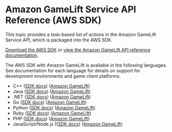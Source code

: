 # Amazon GameLift Service API Reference \(AWS SDK\)<a name="reference-awssdk"></a>

This topic provides a task\-based list of actions in the Amazon GameLift Service API, which is packaged into the AWS SDK\.

[Download the AWS SDK](https://aws.amazon.com/tools/#sdk) or [view the Amazon GameLift API reference documentation](https://docs.aws.amazon.com/gamelift/latest/apireference/)\.

The AWS SDK with Amazon GameLift is available in the following languages\. See documentation for each language for details on support for development environments and game client platforms\.
+ C\+\+ \([SDK docs](https://aws.amazon.com/sdk-for-cpp/)\) \([Amazon GameLift](http://sdk.amazonaws.com/cpp/api/LATEST/namespace_aws_1_1_game_lift.html)\)
+ Java \([SDK docs](https://aws.amazon.com/sdk-for-java/)\) \([Amazon GameLift](https://docs.aws.amazon.com/AWSJavaSDK/latest/javadoc/index.html?com/amazonaws/services/gamelift/AmazonGameLift.html)\)
+ \.NET \([SDK docs](https://aws.amazon.com/sdk-for-net/)\) \([Amazon GameLift](https://docs.aws.amazon.com/sdkfornet/v3/apidocs/items/GameLift/NGameLift.html)\)
+ Go \([SDK docs](https://aws.amazon.com/sdk-for-go/)\) \([Amazon GameLift](https://docs.aws.amazon.com/sdk-for-go/api/service/gamelift/)\)
+ Python \([SDK docs](https://aws.amazon.com/sdk-for-python/)\) \([Amazon GameLift](http://boto3.amazonaws.com/v1/documentation/api/latest/reference/services//gamelift.html)\)
+ Ruby \([SDK docs](https://aws.amazon.com/sdk-for-ruby/)\) \([Amazon GameLift](https://docs.aws.amazon.com/sdk-for-ruby/v3/api/Aws/GameLift.html)\)
+ PHP \([SDK docs](https://aws.amazon.com/sdk-for-php/)\) \([Amazon GameLift](https://docs.aws.amazon.com/aws-sdk-php/v3/api/class-Aws.GameLift.GameLiftClient.html)\)
+ JavaScript/Node\.js \(\([SDK docs](https://aws.amazon.com/sdk-for-node-js/)\) \([Amazon GameLift](https://docs.aws.amazon.com/AWSJavaScriptSDK/latest/AWS/GameLift.html)\)